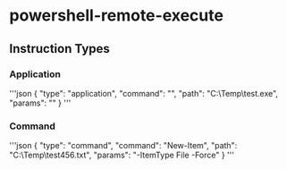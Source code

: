 # powershell-remote-execute








## Instruction Types

### Application
'''json
{
    "type": "application",
    "command": "",
    "path": "C:\\Temp\\test.exe",
    "params": ""
}
'''


### Command
'''json
{
    "type": "command",
    "command": "New-Item",
    "path": "C:\\Temp\\test456.txt",
    "params": "-ItemType File -Force"
}
'''